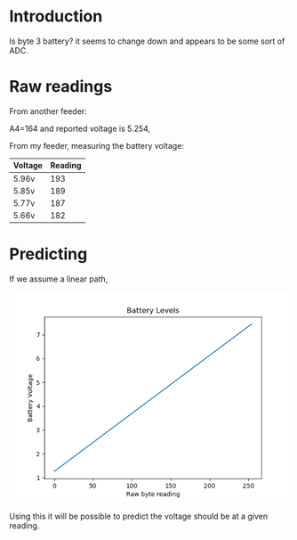 # Introduction

Is byte 3 battery? it seems to change down and appears to be some sort of ADC.

# Raw readings

From another feeder:

A4=164
and reported voltage is 5.254,

From my feeder, measuring the battery voltage:

| Voltage | Reading |
| --------|-------- |
| 5.96v   |   193   |
| 5.85v   |   189   |
| 5.77v   |   187   |
| 5.66v   |   182   |


# Predicting

If we assume a linear path, 


![Battery](battery.jpg)

Using this it will be possible to predict the voltage should be at a given reading. 









